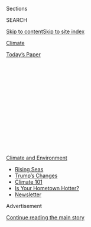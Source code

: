 <div id="app">

<div>

<div>

<div>

<div class="NYTAppHideMasthead css-1q2w90k e1suatyy0">

<div class="section css-ui9rw0 e1suatyy2">

<div class="css-eph4ug er09x8g0">

<div class="css-6n7j50">

</div>

<span class="css-1dv1kvn">Sections</span>

<div class="css-10488qs">

<span class="css-1dv1kvn">SEARCH</span>

</div>

[Skip to content](#site-content)[Skip to site
index](#site-index)

</div>

<div id="masthead-section-label" class="css-1wr3we4 eaxe0e00">

[Climate](https://www.nytimes.com/section/climate)

</div>

<div class="css-10698na e1huz5gh0">

</div>

</div>

<div id="masthead-bar-one" class="section hasLinks css-15hmgas e1csuq9d3">

<div class="css-uqyvli e1csuq9d0">

</div>

<div class="css-1uqjmks e1csuq9d1">

</div>

<div class="css-9e9ivx">

[](https://myaccount.nytimes.com/auth/login?response_type=cookie&client_id=vi)

</div>

<div class="css-1bvtpon e1csuq9d2">

[Today’s
Paper](https://www.nytimes.com/section/todayspaper)

</div>

</div>

</div>

</div>

<div data-aria-hidden="false">

<div id="site-content" data-role="main">

<div>

<div class="css-1aor85t" style="opacity:0.000000001;z-index:-1;visibility:hidden">

<div class="css-1hqnpie">

<div class="css-epjblv">

<span class="css-17xtcya">[Climate](/section/climate)</span><span class="css-x15j1o">|</span><span class="css-fwqvlz">Senate
Confirms Bernhardt as Interior Secretary Amid Calls for Investigations
Into His
Conduct</span>

</div>

<div class="css-k008qs">

<div class="css-1iwv8en">

<span class="css-18z7m18"></span>

<div>

</div>

</div>

<span class="css-1n6z4y">https://nyti.ms/2Z2qtRb</span>

<div class="css-1705lsu">

<div class="css-4xjgmj">

<div class="css-4skfbu" data-role="toolbar" data-aria-label="Social Media Share buttons, Save button, and Comments Panel with current comment count" data-testid="share-tools">

  - 
  - 
  - 
  - 
    
    <div class="css-6n7j50">
    
    </div>

  - 

</div>

</div>

</div>

</div>

</div>

</div>

<div id="NYT_TOP_BANNER_REGION" class="css-13pd83m">

<div>

<div id="styln-prism-menu-1591906231550" class="section interactive-content interactive-size-medium css-1edisqu">

<div class="css-17ih8de interactive-body">

<div id="scroll-container" class="css-1gj85ro">

[<span class="styln-title-wrap"><span class="css-1pje3qr">Climate
and</span><span class="css-1pje3qr">
Environment</span></span>](https://www.nytimes.com/section/climate?action=click&pgtype=Article&state=default&region=TOP_BANNER&context=storylines_menu)

  - [Rising
    Seas](https://www.nytimes.com/2020/07/30/climate/sea-level-inland-floods.html?action=click&pgtype=Article&state=default&region=TOP_BANNER&context=storylines_menu)
  - [Trump’s
    Changes](https://www.nytimes.com/interactive/2020/climate/trump-environment-rollbacks.html?action=click&pgtype=Article&state=default&region=TOP_BANNER&context=storylines_menu)
  - [Climate 101](https://www.nytimes.com/interactive/2020/04/19/climate/climate-crash-course-1.html?action=click&pgtype=Article&state=default&region=TOP_BANNER&context=storylines_menu)
  - [Is Your Hometown
    Hotter?](https://www.nytimes.com/interactive/2018/08/30/climate/how-much-hotter-is-your-hometown.html?action=click&pgtype=Article&state=default&region=TOP_BANNER&context=storylines_menu)
  - [Newsletter](https://www.nytimes.com/newsletters/climate-change?action=click&pgtype=Article&state=default&region=TOP_BANNER&context=storylines_menu)

</div>

</div>

</div>

</div>

</div>

<div id="top-wrapper" class="css-1sy8kpn">

<div id="top-slug" class="css-l9onyx">

Advertisement

</div>

[Continue reading the main
story](#after-top)

<div class="ad top-wrapper" style="text-align:center;height:100%;display:block;min-height:250px">

<div id="top" class="place-ad" data-position="top" data-size-key="top">

</div>

</div>

<div id="after-top">

</div>

</div>

<div>

<div id="sponsor-wrapper" class="css-1hyfx7x">

<div id="sponsor-slug" class="css-19vbshk">

Supported by

</div>

[Continue reading the main
story](#after-sponsor)

<div id="sponsor" class="ad sponsor-wrapper" style="text-align:center;height:100%;display:block">

</div>

<div id="after-sponsor">

</div>

</div>

<div class="css-186x18t">

</div>

<div class="css-1vkm6nb ehdk2mb0">

# Senate Confirms Bernhardt as Interior Secretary Amid Calls for Investigations Into His Conduct

</div>

<div class="css-79elbk" data-testid="photoviewer-wrapper">

<div class="css-z3e15g" data-testid="photoviewer-wrapper-hidden">

</div>

<div class="css-1a48zt4 ehw59r15" data-testid="photoviewer-children">

![<span class="css-16f3y1r e13ogyst0" data-aria-hidden="true">David
Bernhardt testifying before the Senate Energy and Natural Resources
Committee last
month.</span><span class="css-cnj6d5 e1z0qqy90" itemprop="copyrightHolder"><span class="css-1ly73wi e1tej78p0">Credit...</span><span><span>Sarah
Silbiger/The New York
Times</span></span></span>](https://static01.nyt.com/images/2019/04/11/climate/11CLI-BERNHARDT/merlin_152726013_34389154-c088-4d29-8b9a-6c20afef4610-articleLarge.jpg?quality=75&auto=webp&disable=upscale)

</div>

</div>

<div class="css-18e8msd">

<div class="css-vp77d3 epjyd6m0">

<div class="css-hus3qt ey68jwv0" data-aria-hidden="true">

[![Coral
Davenport](https://static01.nyt.com/images/2018/10/03/multimedia/author-coral-davenport/author-coral-davenport-thumbLarge-v2.png
"Coral Davenport")](https://www.nytimes.com/by/coral-davenport)

</div>

<div class="css-1baulvz">

By [<span class="css-1baulvz last-byline" itemprop="name">Coral
Davenport</span>](https://www.nytimes.com/by/coral-davenport)

</div>

</div>

  - April 11,
    2019

  - 
    
    <div class="css-4xjgmj">
    
    <div class="css-d8bdto" data-role="toolbar" data-aria-label="Social Media Share buttons, Save button, and Comments Panel with current comment count" data-testid="share-tools">
    
      - 
      - 
      - 
      - 
        
        <div class="css-6n7j50">
        
        </div>
    
      - 
    
    </div>
    
    </div>

</div>

</div>

<div class="section meteredContent css-1r7ky0e" name="articleBody" itemprop="articleBody">

<div class="css-1fanzo5 StoryBodyCompanionColumn">

<div class="css-53u6y8">

*Want climate news in your inbox?* [*Sign up here
for*](https://www.nytimes.com/newsletters/climate-change)**[*Climate
Fwd:*](https://www.nytimes.com/newsletters/climate-change)***, our email
newsletter.*

WASHINGTON — The Senate on Thursday voted to confirm David Bernhardt, a
former lobbyist for the oil and agribusiness industries, as secretary of
the interior. The confirmation of Mr. Bernhardt to his new post
coincided with calls from more than a dozen Democrats and government
watchdogs for formal investigations into his past conduct.

Senators voted 56-41, largely along party lines, in favor of Mr.
Bernhardt’s confirmation. Three Democrats — Senator Joe Manchin of West
Virginia, the senior Democrat on the Senate Energy Committee; Senator
Kyrsten Sinema of Arizona; and Senator Martin Heinrich of New Mexico —
supported Mr. Bernhardt, as did one independent, Senator Angus King of
Maine.

As interior secretary, Mr. Bernhardt, who has already played a central
role in designing many of Mr. Trump’s policies for expanding drilling
and mining, will now serve as the nation’s senior steward of its 500
million acres of public land and vast coastal waters.

Mr. Bernhardt was the deputy to Mr. Trump’s first interior secretary,
Ryan Zinke, who resigned this year amid [allegations of ethical
misconduct.](https://www.nytimes.com/2018/12/15/us/ryan-zinke-interior-secretary.html?module=inline)

</div>

</div>

<div class="css-1fanzo5 StoryBodyCompanionColumn">

<div class="css-53u6y8">

At least eight senators, all Democrats, and four government ethics
watchdog groups have requested that the Interior Department’s inspector
general open formal investigations into various aspects of Mr.
Bernhardt’s conduct. Separately, at least one Democratic senator and
one government watchdog group have requested that the United States
attorney’s office investigate whether Mr. Bernhardt may have committed
civil or criminal violations before he joined the Trump administration.

Mr. Bernhardt has testified to Congress that he has made an effort to be
ethical in all his work. “I believe public trust is a public
responsibility, and maintaining ethical culture is critical,” he said at
his Senate confirmation hearing last month.

He also said that he has sought to strengthen the culture of ethics at
the Interior Department, which became notorious for corruption scandals
during the George W. Bush administration, when the deputy secretary of
the interior, J. Steven Griles, was sentenced to prison for lying to a
Senate committee about his ties to the lobbyist Jack Abramoff. At that
time, Mr. Bernhardt was the Interior Department’s
solicitor.

<div id="NYT_MAIN_CONTENT_1_REGION" class="css-9tf9ac">

<div>

<div id="styln-prism-guide-1593610178459" class="section interactive-content interactive-size-medium css-1ftcdic">

<div class="css-17ih8de interactive-body">

<div id="prism-freeform-block-37356" class="css-19mumt8" data-role="complementary" data-storyline="Climate and Environment" data-truncated="false" tabindex="0">

<div class="css-a8d9oz">

<div>

[](https://www.nytimes.com/section/climate?action=click&pgtype=Article&state=default&region=MAIN_CONTENT_1&context=storylines_keepup)

### Climate and Environment ›

#### Keep Up on the Latest Climate News

Updated July 30, 2020

Here’s what you need to know about the latest climate change news this
week:

  -   - [Floods
        in](https://www.nytimes.com/2020/07/30/climate/bangladesh-floods.html?action=click&pgtype=Article&state=default&region=MAIN_CONTENT_1&context=storylines_keepup)[Bangladesh](https://www.nytimes.com/2020/07/30/climate/bangladesh-floods.html?action=click&pgtype=Article&state=default&region=MAIN_CONTENT_1&context=storylines_keepup)
        are punishing the people least responsible for climate change.
      - As climate change raises sea levels, [storm surges and high
        tides](https://www.nytimes.com/2020/07/30/climate/sea-level-inland-floods.html?action=click&pgtype=Article&state=default&region=MAIN_CONTENT_1&context=storylines_keepup)
        are likely to push farther inland.
      - The E.P.A. inspector general plans to investigate whether a
        rollback of fuel efficiency standards [violated government
        rules](https://www.nytimes.com/2020/07/27/climate/trump-fuel-efficiency-rule.html?action=click&pgtype=Article&state=default&region=MAIN_CONTENT_1&context=storylines_keepup).

<div id="styln-survey-component-37356" class="styln-survey-component">

</div>

</div>

</div>

</div>

</div>

</div>

</div>

</div>

“I know how important and how devastating it is when folks at the top
act in an unethical manner,” he said.

The questions about Mr. Bernhardt’s conduct do not appear to have swayed
Republican support for Mr. Trump’s nominee. Republican leaders have
praised Mr. Bernhardt’s<span class="css-8l6xbc evw5hdy0">
</span>experience in the Bush administration.

</div>

</div>

<div class="css-1fanzo5 StoryBodyCompanionColumn">

<div class="css-53u6y8">

“Mr. Bernhardt has significant private practice experience as well as a
past record of service at the Department,” said Senator Mitch McConnell
of Kentucky, the Republican leader, in a statement. “Along the way, he’s
earned the respect of those who rely on the public lands the Department
of the Interior is charged to oversee, from Native American leaders to
sportsmen’s groups. He’s been praised as a ‘proven leader’ who ‘acts
with integrity’ and has ‘the right approach and skill set.’”

Senator Chuck Schumer of New York, the Democratic leader, said: “It
still amazes me. Donald Trump campaigns on cleaning up the swamp and he
does exactly the opposite when in office. An oil and gas lobbyist as
head of the Department of Interior? My God. That’s an example of the
swampiness of Washington if there ever was one. And when are Donald
Trump’s supporters going to understand this?”

Environmental groups who opposed Mr. Bernhardt’s confirmation were not
surprised that Senator Manchinn — whose state, West Virigina, is rich in
coal and who often votes with Republicans on energy and environmental
policy matters — supported Mr. Bernhardt. But many environmentalists
expressed anger that Senator Heinrich, who has presented himself as an
environmental champion, particularly on issues of climate change, backed
the confirmation of a former oil lobbyist to oversee public lands.

This week, the Western Values Project, a conservation advocacy
organization, ran a [television ad
campaign](https://www.youtube.com/watch?v=11KyUngoe_I&feature=youtu.be)
in New Mexico urging Senator Heinrich to vote against Mr. Bernhardt.

Senator Heinrich said that, as a lawmaker from a state where roughly
one-third of the land is owned and operated by the Interior Department,
it was important to him to have a permanent, confirmed secretary at the
head of the agency, even if the person in that role was not his first
choice.

“I need to be able to pick up the phone and talk to the secretary of
interior on a regular basis. I’m not going to be able to get the
interior secretary I wanted. We didn’t win in 2016,” he said, referring
to the presidential race. “But in New Mexico, I’m going to put my state
and protection of public lands in my state first.”

The National Ocean Industries Association, a lobbying organization for
offshore drilling companies, including many of Mr. Bernhardt’s former
clients, cheered his confirmation. “His unparalleled depth of experience
at the department and knowledge of energy and conservation policies will
serve our nation’s public lands and resources well,” said the group’s
president, Randall Luthi.

</div>

</div>

<div class="css-1fanzo5 StoryBodyCompanionColumn">

<div class="css-53u6y8">

Offhore oil companies have been working closely with Mr. Bernhardt over
the past several months as he develops the administration’s plan to open
up most United States coastal waters to offshore drilling. A [draft of
that
plan](https://www.nytimes.com/2018/01/04/climate/trump-offshore-drilling.html)
was made public last year, and Mr. Bernhardt is expected to put forth a
final plan later this year.

Government watchdog groups criticized the ties between Mr. Bernhardt and
his former clients. “We know with absolute certainty that Bernhardt will
be a horrible secretary, because he had been a catastrophic deputy
secretary — eager to do the bidding of his former clients, without
regard to the impact on the public lands, endangered species or public
health,” said Robert Weissman, president of Public Citizen, which has
filed a complaint against Mr. Bernhardt with the Interior Department’s
ethics office.<span class="css-8l6xbc evw5hdy0"> </span>

In addition, ethics specialists and Democratic lawmakers have requested
that the Interior Department’s inspector general explore the findings of
a [New York Times
investigation](https://www.nytimes.com/2019/02/12/climate/david-bernhardt-endangered-species.html?module=inline)
in February that revealed that Mr. Bernhardt, while in office, had
personally directed a policy to weaken endangered species protections on
a California fish, a change that could directly benefit one of his
former lobbying clients, the Westlands Water District.

They have also sought an investigation based on [a separate Times
report](https://www.nytimes.com/2019/04/04/climate/david-bernhardt-interior-lobbying.html)
detailing previously undisclosed emails indicating that, in the months
before he was nominated to office, Mr. Bernhardt continued to lobby for
the Westlands Water District even after he filed official papers saying
that he had ended his lobbying activities. Federal law requires
lobbyists to disclose their activities.

Lawmakers have also sought a formal inquiry into the findings of a
[report in the
Times](https://www.nytimes.com/2019/03/26/us/politics/endangered-species-david-bernhardt.html?module=inline)
in March showing that Mr. Bernhardt had intervened to block the release
of a scientific report revealing the threat presented by three widely
used pesticides to hundreds of endangered species, including the [kit
fox](https://www.epa.gov/sites/production/files/2013-08/documents/san-joaquin-kitfox.pdf)
and the [seaside
sparrow](https://www.nps.gov/ever/learn/nature/csss.htm).

The inspector general’s office has not confirmed that any investigations
of Mr. Bernhardt are underway.

For more news on climate and the environment, [follow @NYTClimate on
Twitter](https://twitter.com/nytclimate).

</div>

</div>

</div>

<div>

</div>

<div>

</div>

<div>

</div>

<div>

<div id="bottom-wrapper" class="css-1ede5it">

<div id="bottom-slug" class="css-l9onyx">

Advertisement

</div>

[Continue reading the main
story](#after-bottom)

<div id="bottom" class="ad bottom-wrapper" style="text-align:center;height:100%;display:block;min-height:90px">

</div>

<div id="after-bottom">

</div>

</div>

</div>

</div>

</div>

## Site Index

<div>

</div>

## Site Information Navigation

  - [© <span>2020</span> <span>The New York Times
    Company</span>](https://help.nytimes.com/hc/en-us/articles/115014792127-Copyright-notice)

<!-- end list -->

  - [NYTCo](https://www.nytco.com/)
  - [Contact
    Us](https://help.nytimes.com/hc/en-us/articles/115015385887-Contact-Us)
  - [Work with us](https://www.nytco.com/careers/)
  - [Advertise](https://nytmediakit.com/)
  - [T Brand Studio](http://www.tbrandstudio.com/)
  - [Your Ad
    Choices](https://www.nytimes.com/privacy/cookie-policy#how-do-i-manage-trackers)
  - [Privacy](https://www.nytimes.com/privacy)
  - [Terms of
    Service](https://help.nytimes.com/hc/en-us/articles/115014893428-Terms-of-service)
  - [Terms of
    Sale](https://help.nytimes.com/hc/en-us/articles/115014893968-Terms-of-sale)
  - [Site
    Map](https://spiderbites.nytimes.com)
  - [Help](https://help.nytimes.com/hc/en-us)
  - [Subscriptions](https://www.nytimes.com/subscription?campaignId=37WXW)

</div>

</div>

</div>

</div>
